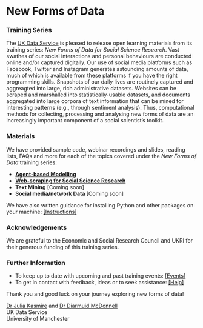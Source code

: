# New Forms of Data

### Training Series

The <a href="https://ukdataservice.ac.uk/" target=_blank>UK Data Service</a> is pleased to release open learning materials from its training series: *New Forms of Data for Social Science Research*. Vast swathes of our social interactions and personal behaviours are conducted online and/or captured digitally. Our use of social media platforms such as Facebook, Twitter and Instagram generates astounding amounts of data, much of which is available from these platforms if you have the right programming skills. Snapshots of our daily lives are routinely captured and aggreagted into large, rich administrative datasets. Websites can be scraped and marshalled into statistically-usable datasets, and documents aggregated into large corpora of text information that can be mined for interesting patterns (e.g., through sentiment analysis). Thus, computational methods for collecting, processing and analysing new forms of data are an increasingly important component of a social scientist’s toolkit.

### Materials

We have provided sample code, webinar recordings and slides, reading lists, FAQs and more for each of the topics covered under the *New Forms of Data* training series:
* <a href="https://github.com/UKDataServiceOpen/agent-based-modelling" target=_blank>**Agent-based Modelling**</a>
* <a href="https://github.com/UKDataServiceOpen/web-scraping" target=_blank>**Web-scraping for Social Science Research**</a>
* **Text Mining** [Coming soon]
* **Social media/network Data** [Coming soon]

We have also written guidance for installing Python and other packages on your machine: <a href="https://github.com/UKDataServiceOpen/new-forms-of-data/blob/master/installation.md" target=_blank>[Instructions]</a>

### Acknowledgements

We are grateful to the Economic and Social Research Council and UKRI for their generous funding of this training series.

### Further Information

* To keep up to date with upcoming and past training events: <a href="https://ukdataservice.ac.uk/news-and-events/events" target=_blank>[Events]</a>
* To get in contact with feedback, ideas or to seek assistance: <a href="https://ukdataservice.ac.uk/help.aspx" target=_blank>[Help]</a>

Thank you and good luck on your journey exploring new forms of data! <br>

<a href="https://www.research.manchester.ac.uk/portal/julia.kasmire.html" target=_blank>Dr Julia Kasmire</a> and <a href="https://www.research.manchester.ac.uk/portal/diarmuid.mcdonnell.html" target=_blank>Dr Diarmuid McDonnell</a> <br />
UK Data Service  <br />
University of Manchester <br />
